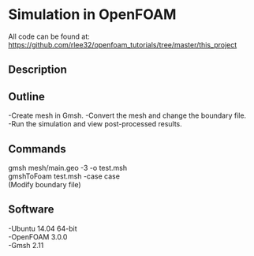 # Simulation in OpenFOAM  

All code can be found at:  
https://github.com/rlee32/openfoam_tutorials/tree/master/this_project  

## Description


## Outline
-Create mesh in Gmsh.
-Convert the mesh and change the boundary file.  
-Run the simulation and view post-processed results.  

## Commands  
gmsh mesh/main.geo -3 -o test.msh  
gmshToFoam test.msh -case case  
(Modify boundary file)


## Software  
-Ubuntu 14.04 64-bit  
-OpenFOAM 3.0.0  
-Gmsh 2.11  